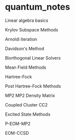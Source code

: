 # quantum_notes

Linear algebra basics

  Krylov Subspace Methods

  Arnoldi iteration

  Davidson's Method

  Biorthogonal Linear Solvers

Mean Field Methods

  Hartree-Fock

Post Hartree-Fock Methods

  MP2
    MP2 Density Matrix

  Coupled Cluster
    CC2

Excited State Methods

  P-EOM-MP2

  EOM-CCSD
